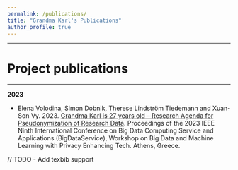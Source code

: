 ```yaml
---
permalink: /publications/
title: "Grandma Karl's Publications"
author_profile: true
---
```


--------

# Project publications

------
**2023**

* Elena Volodina, Simon Dobnik, Therese Lindström Tiedemann and Xuan-Son Vy. 2023. [Grandma Karl is 27 years old – Research Agenda for Pseudonymization of Research Data](https://conferences.computer.org/cisosepub/pdfs/BigDataService2023-6X6dTK9dbY3khFk7JNapTA/337900a229/337900a229.pdf). Proceedings of the 2023 IEEE Ninth International Conference on Big Data Computing Service and Applications (BigDataService), Workshop on Big Data and Machine Learning with Privacy Enhancing Tech. Athens, Greece.




// TODO - Add texbib support

